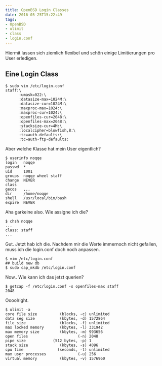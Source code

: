 ```yaml
---
title: OpenBSD Login Classes
date: 2016-05-25T15:22:49
tags:
- OpenBSD
- ulimit
- class
- login.conf
---
```


Hiermit lassen sich ziemlich flexibel und schön
einige Limitierungen pro User erledigen.

## Eine Login Class

```
$ sudo vim /etc/login.conf
staff:\
      :umask=022:\
      :datasize-max=1024M:\
      :datasize-cur=1024M:\
      :maxproc-max=1024:\
      :maxproc-cur=1024:\
      :openfiles-cur=2048:\
      :openfiles-max=2048:\
      :stacksize-cur=4M:\
      :localcipher=blowfish,8:\
      :tc=auth-defaults:\
      :tc=auth-ftp-defaults:
```

Aber welche Klasse hat mein User eigentlich?

    $ userinfo noqqe
    login   noqqe
    passwd  *
    uid     1001
    groups  noqqe wheel staff
    change  NEVER
    class
    gecos   ,,,
    dir     /home/noqqe
    shell   /usr/local/bin/bash
    expire  NEVER

Aha garkeine also. Wie assigne ich die?

    $ chsh noqqe
    ...
    class: staff
    ...

Gut. Jetzt hab ich die. Nachdem mir die Werte immernoch nicht gefallen, muss ich die
login.conf doch noch anpassen.

    $ vim /etc/login.conf
    ## build new db
    $ sudo cap_mkdb /etc/login.conf

Now.. Wie kann ich das jetzt querien?

    $ getcap -f /etc/login.conf -s openfiles-max staff
    2048

Oooolright.

    $ ulimit -a
    core file size          (blocks, -c) unlimited
    data seg size           (kbytes, -d) 1572864
    file size               (blocks, -f) unlimited
    max locked memory       (kbytes, -l) 331942
    max memory size         (kbytes, -m) 993656
    open files                      (-n) 2048
    pipe size            (512 bytes, -p) 1
    stack size              (kbytes, -s) 4096
    cpu time               (seconds, -t) unlimited
    max user processes              (-u) 256
    virtual memory          (kbytes, -v) 1576960